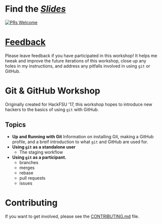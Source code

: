 # Find the [_Slides_](https://damaneice.github.io/gh-slides/)

[![PRs Welcome](https://img.shields.io/badge/PRs-welcome-brightgreen.svg?style=flat-square)](http://makeapullrequest.com)

# [Feedback](https://github.com/Lionex/github-workshop/issues/3)
Please leave feedback if you have participated in this workshop!  It helps me
tweak and improve the future iterations of this workshop, close up any holes
in my instructions, and address any pitfalls involved in using `git` or GitHub.

# Git & GitHub Workshop

Originally created for HackFSU '17, this workshop hopes to introduce new hackers
to the basics of using `git` with GitHub.

## Topics

- **Up and Running with Git**
    Information on installing Git, making a GitHub profile, and a breif introduction
    to what `git` and GitHub are used for.
- **Using `git` as a standalone user**
    - The staging workflow
- **Using `git` as a participant.**
    - branches
    - merges
    - rebase
    - pull requests
    - issues

# Contributing

If you want to get involved, please see the [CONTRIBUTING.md](CONTRIBUTING.md) file.
